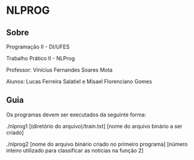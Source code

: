 # NLPROG

## Sobre

Programação II - DI/UFES

Trabalho Prático II - NLProg

Professor: Vinícius Fernandes Soares Mota

Alunos: Lucas Ferreira Salatiel e Misael Florenciano Gomes

## Guia

Os programas devem ser executados da seguinte forma:

./nlprog1 [(diretório do arquivo)/train.txt] [nome do arquivo binário a ser criado]

./nlprog2 [nome do arquivo binário criado no primeiro programa] [número inteiro utilizado para classificar as notícias na função 2]
